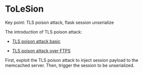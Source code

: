 # ToLeSion

Key point: TLS poison attack, flask session unserialize

The introduction of TLS poison attack:

* [TLS poison attack basic](https://blog.zeddyu.info/2021/04/20/tls-poison/#the-details-of-original-method)

* [TLS poison attack over FTPS](https://zhuanlan.zhihu.com/p/373864799)

First, exploit the TLS poison attack to inject session payload to the memcached server. Then, trigger the session to be unserialized.
